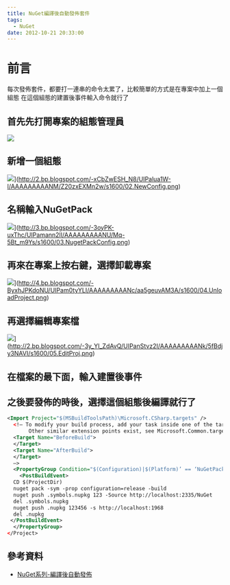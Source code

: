 ```yaml
---
title: NuGet編譯後自動發佈套件
tags:
  - NuGet
date: 2012-10-21 20:33:00
---
```


# 前言
每次發佈套件，都要打一連串的命令太累了，比較簡單的方式是在專案中加上一個組態
在這個組態的建置後事件輸入命令就行了

## 首先先打開專案的組態管理員
[![](http://3.bp.blogspot.com/-sDCdzMVuYp8/UIPalMG8KkI/AAAAAAAAANE/uQInD6zMN8g/s1600/01.ConfigMgr.png)](http://3.bp.blogspot.com/-sDCdzMVuYp8/UIPalMG8KkI/AAAAAAAAANE/uQInD6zMN8g/s1600/01.ConfigMgr.png)

## 新增一個組態
![](http://2.bp.blogspot.com/-xCbZwESH_N8/UIPalua1W-I/AAAAAAAAANM/Z20zxEXMn2w/s1600/02.NewConfig.png)](http://2.bp.blogspot.com/-xCbZwESH_N8/UIPalua1W-I/AAAAAAAAANM/Z20zxEXMn2w/s1600/02.NewConfig.png)

## 名稱輸入NuGetPack
![](http://3.bp.blogspot.com/-3oyPK-uxThc/UIPamann2lI/AAAAAAAAANU/Mq-5Bt_m9Ys/s1600/03.NugetPackConfig.png)](http://3.bp.blogspot.com/-3oyPK-uxThc/UIPamann2lI/AAAAAAAAANU/Mq-5Bt_m9Ys/s1600/03.NugetPackConfig.png)

## 再來在專案上按右鍵，選擇卸載專案
![](http://4.bp.blogspot.com/-ByxhJPKdoNU/UIPam0tyYLI/AAAAAAAAANc/aa5geuvAM3A/s1600/04.UnloadProject.png)](http://4.bp.blogspot.com/-ByxhJPKdoNU/UIPam0tyYLI/AAAAAAAAANc/aa5geuvAM3A/s1600/04.UnloadProject.png)

## 再選擇編輯專案檔
![](http://2.bp.blogspot.com/-3y_YI_ZdAvQ/UIPanStvz2I/AAAAAAAAANk/5fBdjy3NAVI/s1600/05.EditProj.png)](http://2.bp.blogspot.com/-3y_YI_ZdAvQ/UIPanStvz2I/AAAAAAAAANk/5fBdjy3NAVI/s1600/05.EditProj.png)

## 在檔案的最下面，輸入建置後事件
## 之後要發佈的時後，選擇這個組態後編譯就行了
```xml
<Import Project="$(MSBuildToolsPath)\Microsoft.CSharp.targets" />
  <!– To modify your build process, add your task inside one of the targets below and uncomment it.
       Other similar extension points exist, see Microsoft.Common.targets.
  <Target Name="BeforeBuild">
  </Target>
  <Target Name="AfterBuild">
  </Target>
  –>
  <PropertyGroup Condition="$(Configuration)|$(Platform)’ == ‘NuGetPack|AnyCPU">
    <PostBuildEvent>
  CD $(ProjectDir)
  nuget pack -sym -prop configuration=release -build
  nuget push .symbols.nupkg 123 -Source http://localhost:2335/NuGet
  del .symbols.nupkg
  nuget push .nupkg 123456 -s http://localhost:1968
  del .nupkg
 </PostBuildEvent>
  </PropertyGroup>
</Project>

```

## 參考資料
* [NuGet系列-編譯後自動發佈](http://www.dotblogs.com.tw/wadehuang36/archive/2011/10/06/nuget-buildandpush.aspx)